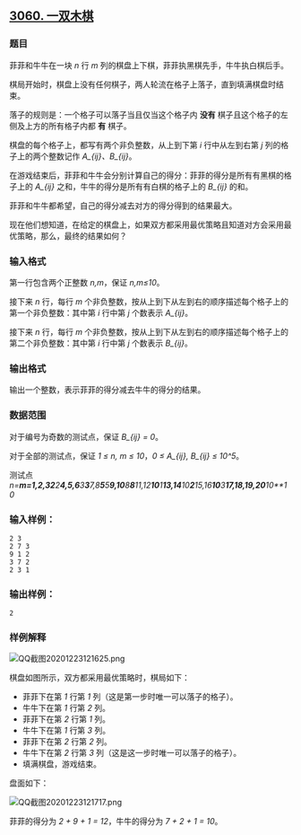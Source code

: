 ## [3060. 一双木棋](https://www.acwing.com/problem/content/3063/)

### 题目

菲菲和牛牛在一块 *n* 行 *m* 列的棋盘上下棋，菲菲执黑棋先手，牛牛执白棋后手。

棋局开始时，棋盘上没有任何棋子，两人轮流在格子上落子，直到填满棋盘时结束。

落子的规则是：一个格子可以落子当且仅当这个格子内 **没有** 棋子且这个格子的左侧及上方的所有格子内都 **有** 棋子。

棋盘的每个格子上，都写有两个非负整数，从上到下第 *i* 行中从左到右第 *j* 列的格子上的两个整数记作 *A_{ij}、B_{ij}*。

在游戏结束后，菲菲和牛牛会分别计算自己的得分：菲菲的得分是所有有黑棋的格子上的 *A_{ij}* 之和，牛牛的得分是所有有白棋的格子上的 *B_{ij}* 的和。

菲菲和牛牛都希望，自己的得分减去对方的得分得到的结果最大。

现在他们想知道，在给定的棋盘上，如果双方都采用最优策略且知道对方会采用最优策略，那么，最终的结果如何？

### 输入格式

第一行包含两个正整数 *n,m*，保证 *n,m≤10*。

接下来 *n* 行，每行 *m* 个非负整数，按从上到下从左到右的顺序描述每个格子上的第一个非负整数：其中第 *i* 行中第 *j* 个数表示 *A_{ij}*。

接下来 *n* 行，每行 *m* 个非负整数，按从上到下从左到右的顺序描述每个格子上的第二个非负整数：其中第 *i* 行中第 *j* 个数表示 *B_{ij}*。

### 输出格式

输出一个整数，表示菲菲的得分减去牛牛的得分的结果。

### 数据范围

对于编号为奇数的测试点，保证 *B_{ij} = 0*。

对于全部的测试点，保证 *1 ≤ n, m ≤ 10*，*0 ≤ A_{ij}, B_{ij} ≤ 10^5*。

测试点*n=**m=**1,2,3**2**2**4,5,6**3**3**7,8**5**5**9,10**8**8**11,12**10**1**13,14**10**2**15,16**10**3**17,18,19,20**10**10*

### 输入样例：

```
2 3
2 7 3
9 1 2
3 7 2
2 3 1
```

### 输出样例：

```
2
```

### 样例解释

 ![QQ截图20201223121625.png](https://cdn.acwing.com/media/article/image/2020/12/23/19_a4824c9e44-QQ截图20201223121625.png)

棋盘如图所示，双方都采用最优策略时，棋局如下：

- 菲菲下在第 *1* 行第 *1* 列（这是第一步时唯一可以落子的格子）。
- 牛牛下在第 *1* 行第 *2* 列。
- 菲菲下在第 *2* 行第 *1* 列。
- 牛牛下在第 *1* 行第 *3* 列。
- 菲菲下在第 *2* 行第 *2* 列。
- 牛牛下在第 *2* 行第 *3* 列（这是这一步时唯一可以落子的格子）。
- 填满棋盘，游戏结束。

盘面如下：

 ![QQ截图20201223121717.png](https://cdn.acwing.com/media/article/image/2020/12/23/19_c270352244-QQ截图20201223121717.png)

菲菲的得分为 *2 + 9 + 1 = 12*，牛牛的得分为 *7 + 2 + 1 = 10*。
